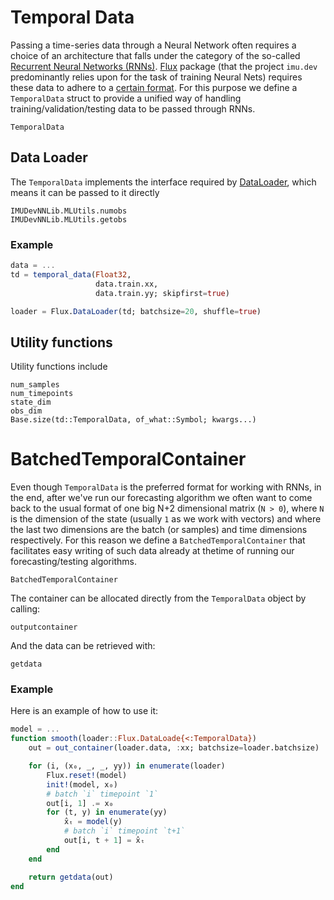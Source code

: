 # Temporal Data

Passing a time-series data through a Neural Network often requires a choice of an architecture that falls under the category of the so-called [Recurrent Neural Networks (RNNs)](https://www.ibm.com/topics/recurrent-neural-networks). [Flux](https://github.com/FluxML/Flux.jl/tree/master) package (that the project `imu.dev` predominantly relies upon for the task of training Neural Nets) requires these data to adhere to a [certain format](https://fluxml.ai/Flux.jl/stable/models/recurrence/). For this purpose we define a `TemporalData` struct to provide a unified way of handling training/validation/testing data to be passed through RNNs.
```@docs
TemporalData
```
## Data Loader
The `TemporalData` implements the interface required by [DataLoader](https://fluxml.ai/Flux.jl/previews/PR1786/data/dataloader/), which means it can be passed to it directly
```@docs
IMUDevNNLib.MLUtils.numobs
IMUDevNNLib.MLUtils.getobs
```
### Example
```julia
data = ...
td = temporal_data(Float32,
                   data.train.xx,
                   data.train.yy; skipfirst=true)

loader = Flux.DataLoader(td; batchsize=20, shuffle=true)
```
## Utility functions
Utility functions include
```@docs
num_samples
num_timepoints
state_dim
obs_dim
Base.size(td::TemporalData, of_what::Symbol; kwargs...)
```

# BatchedTemporalContainer

Even though `TemporalData` is the preferred format for working with RNNs, in the end, after we've run our forecasting algorithm we often want to come back to the usual format of one big N+2 dimensional matrix (`N > 0`), where `N` is the dimension of the state (usually `1` as we work with vectors) and where the last two dimensions are the batch (or samples) and time dimensions respectively. For this reason we define a `BatchedTemporalContainer` that facilitates easy writing of such data already at thetime of running our forecasting/testing algorithms.

```@docs
BatchedTemporalContainer
```

The container can be allocated directly from the `TemporalData` object by calling:

```@docs
outputcontainer
```

And the data can be retrieved with:

```@docs
getdata
```

### Example
Here is an example of how to use it:
```julia
model = ...
function smooth(loader::Flux.DataLoade{<:TemporalData})
    out = out_container(loader.data, :xx; batchsize=loader.batchsize)

    for (i, (x₀, _, _, yy)) in enumerate(loader)
        Flux.reset!(model)
        init!(model, x₀)
        # batch `i` timepoint `1`
        out[i, 1] .= x₀
        for (t, y) in enumerate(yy)
            x̂ₜ = model(y)
            # batch `i` timepoint `t+1`
            out[i, t + 1] = x̂ₜ
        end
    end

    return getdata(out)
end
```